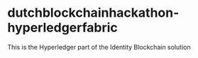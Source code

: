 # dutchblockchainhackathon-hyperledgerfabric
This is the Hyperledger part of the Identity Blockchain solution
